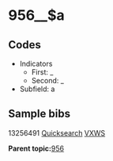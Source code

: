 # 956\_\_$a

## Codes

-   Indicators
    -   First: \_
    -   Second: \_
-   Subfield: a

## Sample bibs

13256491 [Quicksearch](https://search.library.yale.edu/catalog/13256491) [VXWS](http://prodorbis.library.yale.edu:7014/vxws/GetHoldingsService?bibId=13256491)

**Parent topic:**[956](../../tags/956/956.md)

